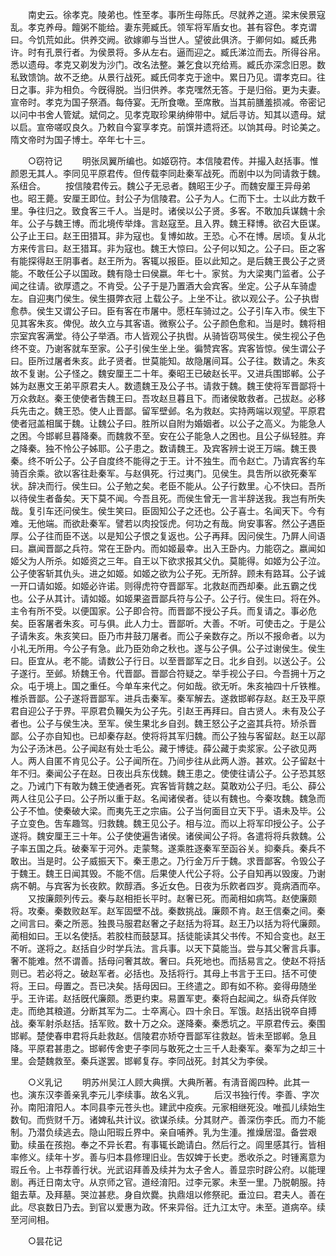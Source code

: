 <!-- { "loadSidebar": true } -->
　　南史云。徐孝克。陵弟也。性至孝。事所生母陈氏。尽就养之道。梁末侯景寇乱。孝克养母。饘粥不能给。妻东莞臧氏。领军将军盾女也。甚有容色。孝克谓曰。今饥荒如此。供养交阙。欲嫁卿与当世人。望彼此俱济。于卿何如。臧氏弗许。时有孔景行者。为侯景将。多从左右。逼而迎之。臧氏涕泣而去。所得谷帛。悉以遗母。孝克又剃发为沙门。改名法整。兼乞食以充给焉。臧氏亦深念旧恩。数私致馈饷。故不乏绝。从景行战死。臧氏伺孝克于途中。累日乃见。谓孝克曰。往日之事。非为相负。今旣得脱。当归供养。孝克嘿然无答。于是归俗。更为夫妻。宣帝时。孝克为国子祭酒。每侍宴。无所食噉。至席散。当其前膳羞损减。帝密记以问中书舍人管斌。斌伺之。见孝克取珍果纳绅带中。斌后寻访。知其以遗母。斌以启。宣帝嗟叹良久。乃敕自今宴享孝克。前馔并遗将还。以饷其母。时论美之。隋文帝时为国子博士。卒年七十三。 

　　○窃符记 
　　明张凤翼所编也。如姬窃符。本信陵君传。并撮入赵括事。惟颜恩无其人。李同见平原君传。但传载李同赴秦军战死。而剧中以为同请救于魏。系纽合。 
　　按信陵君传云。魏公子无忌者。魏昭王少子。而魏安厘王异母弟也。昭王薨。安厘王即位。封公子为信陵君。公子为人。仁而下士。士以此方数千里。争往归之。致食客三千人。当是时。诸侯以公子贤。多客。不敢加兵谋魏十余年。公子与魏王博。而北境传举烽。言赵寇至。且入界。魏王释博。欲召大臣谋。公子止王曰。赵王田猎耳。非为寇也。复博如故。王恐。心不在博。居顷。复从北方来传言曰。赵王猎耳。非为寇也。魏王大惊曰。公子何以知之。公子曰。臣之客有能探得赵王阴事者。赵王所为。客辄以报臣。臣以此知之。是后魏王畏公子之贤能。不敢任公子以国政。魏有隐士曰侯嬴。年七十。家贫。为大梁夷门监者。公子闻之往请。欲厚遗之。不肯受。公子于是乃置酒大会宾客。坐定。公子从车骑虚左。自迎夷门侯生。侯生摄弊衣冠 上载公子。上坐不让。欲以观公子。公子执辔愈恭。侯生又谓公子曰。臣有客在市屠中。愿枉车骑过之。公子引车入市。侯生下见其客朱亥。俾倪。故久立与其客语。微察公子。公子颜色愈和。当是时。魏将相宗室宾客满堂。待公子举酒。市人皆观公子执辔。从骑皆窃骂侯生。侯生视公子色终不变。乃谢客就车至家。公子引侯生坐上坐。徧赞宾客。宾客皆惊。侯生谓公子曰。臣所过屠者朱亥。此子贤者。世莫能知。故隐屠间耳。公子往。数请之。朱亥故不复谢。公子怪之。魏安厘王二十年。秦昭王已破赵长平。又进兵围邯郸。公子姊为赵惠文王弟平原君夫人。数遗魏王及公子书。请救于魏。魏王使将军晋鄙将十万众救赵。秦王使使者吿魏王曰。吾攻赵旦暮且下。而诸侯敢救者。己拔赵。必移兵先击之。魏王恐。使人止晋鄙。留军壁邺。名为救赵。实持两端以观望。平原君使者冠盖相属于魏。让魏公子曰。胜所以自附为婚姻者。以公子之高义。为能急人之困。今邯郸旦暮降秦。而魏救不至。安在公子能急人之困也。且公子纵轻胜。弃之降秦。独不怜公子姊耶。公子患之。数请魏王。及宾客辨士说王万端。魏王畏秦。终不听公子。公子自度终不能得之于王。计不独生。而令赵亡。乃请宾客约车骑百余乘。欲以客往赴秦军。与赵俱死。行过夷门。见侯生。具吿所以欲死秦军状。辞决而行。侯生曰。公子勉之矣。老臣不能从。公子行数里。心不快曰。吾所以待侯生者备矣。天下莫不闻。今吾且死。而侯生曾无一言半辞送我。我岂有所失哉。复引车还问侯生。侯生笑曰。臣固知公子之还也。公子喜士。名闻天下。今有难。无他端。而欲赴秦军。譬若以肉投馁虎。何功之有哉。尙安事客。然公子遇臣厚。公子往而臣不送。以是知公子恨之复返也。公子再拜。因问侯生。乃屛人间语曰。嬴闻晋鄙之兵符。常在王卧内。而如姬最幸。出入王卧内。力能窃之。嬴闻如姬父为人所杀。如姬资之三年。自王以下欲求报其父仇。莫能得。如姬为公子泣。公子使客斩其仇头。进之如姬。如姬之欲为公子死。无所辞。顾未有路耳。公子诚一开口请如姬。如姬必许诺。则得虎符夺晋鄙军。北救赵而西却秦。此五霸之伐也。公子从其计。请如姬。如姬果盗晋鄙兵符与公子。公子行。侯生曰。将在外。主令有所不受。以便国家。公子即合符。而晋鄙不授公子兵。而复请之。事必危矣。臣客屠者朱亥。可与俱。此人力士。晋鄙听。大善。不听。可使击之。于是公子请朱亥。朱亥笑曰。臣乃市井鼓刀屠者。而公子亲数存之。所以不报命者。以为小礼无所用。今公子有急。此乃臣効命之秋也。遂与公子俱。公子过谢侯生。侯生曰。臣宜从。老不能。请数公子行日。以至晋鄙军之日。北乡自刭。以送公子。公子遂行。至邺。矫魏王令。代晋鄙。晋鄙合符疑之。举手视公子曰。今吾拥十万之众。屯于境上。国之重任。今单车来代之。何如哉。欲无听。朱亥袖四十斤铁椎。椎杀晋鄙。公子遂将晋鄙军。进兵击秦军。秦军解去。遂救邯郸存赵。赵王及平原君自迎公子于界。平原君负韊矢为公子先。引赵王再拜曰。自古贤人。未有及公子者也。公子与侯生决。至军。侯生果北乡自刭。魏王怒公子之盗其兵符。矫杀晋鄙。公子亦自知也。已却秦存赵。使将将其军归魏。而公子独与客留赵。赵王以鄗为公子汤沐邑。公子闻赵有处士毛公。藏于博徒。薛公藏于卖浆家。公子欲见两人。两人自匿不肯见公子。公子闻所在。乃间步往从此两人游。甚欢。公子留赵十年不归。秦闻公子在赵。日夜出兵东伐魏。魏王患之。使使往请公子。公子恐其怒之。乃诫门下有敢为魏王使通者死。宾客皆背魏之赵。莫敢劝公子归。毛公、薛公两人往见公子曰。公子所以重于赵。名闻诸侯者。徒以有魏也。今秦攻魏。魏急而公子不恤。使秦破大梁。而夷先王之宗庙。公子当何面目立天下乎。语未及毕。公子立变色。吿车趣驾。归救魏。魏王见公子。相与泣。而以上将军印授公子。公子遂将。魏安厘王三十年。公子使使遍吿诸侯。诸侯闻公子将。各遣将将兵救魏。公子率五国之兵。破秦军于河外。走蒙骜。遂乘胜逐秦军至函谷关。抑秦兵。秦兵不敢出。当是时。公子威振天下。秦王患之。乃行金万斤于魏。求晋鄙客。令毁公子于魏王。魏王日闻其毁。不能不信。后果使人代公子将。公子自知再以毁废。乃谢病不朝。与宾客为长夜飮。飮醇酒。多近女色。日夜为乐飮者四岁。竟病酒而卒。 
　　又按廉颇列传云。秦与赵相拒长平时。赵奢已死。而蔺相如病笃。赵使廉颇将。攻秦。秦数败赵军。赵军固壁不战。秦数挑战。廉颇不肯。赵王信秦之间。秦之间言曰。秦之所恶。独畏马服君赵奢之子赵括为将耳。赵王乃以括为将代廉颇。蔺相如曰。王以名使括。若胶柱而鼓瑟耳。括徒能读其父书传。不知合变也。赵王不听。遂将之。赵括自少时学兵法。言兵事。以天下莫能当。尝与其父奢言兵事。奢不能难。然不谓善。括母问奢其故。奢曰。兵死地也。而括易言之。使赵不将括则已。若必将之。破赵军者。必括也。及括将行。其母上书言于王曰。括不可使将。王曰。母置之。吾已决矣。括母因曰。王终遣之。即有如不称。妾得毋随坐乎。王许诺。赵括旣代廉颇。悉更约束。易置军吏。秦将白起闻之。纵奇兵佯败走。而绝其粮道。分断其军为二。士卒离心。四十余日。军饿。赵括出锐卒自搏战。秦军射杀赵括。括军败。数十万之众。遂降秦。秦悉坑之。平原君传云。秦围邯郸。楚使春申君将兵赴救赵。信陵君亦矫夺晋鄙军往救赵。皆未至邯郸。急且降。平原君甚患之。邯郸传舍吏子李同与敢死之士三千人赴秦军。秦军为之却三十里。会楚魏救至。秦兵遂罢。邯郸复存。李同战死。封其父为李侯。 

　　○义乳记 
　　明苏州吴江人顾大典撰。大典所著。有淸音阁四种。此其一也。演东汉李善亲乳李元儿李续事。故名义乳。 
　　后汉书独行传。李善、字次孙。南阳淯阳人。本同县李元苍头也。建武中疫疾。元家相继死没。唯孤儿续始生数旬。而赀财千万。诸婢私共计议。欲谋杀续。分其财产。善深伤李氏。而力不能制。乃潜负续逃去。隐山阳瑕丘界中。亲自哺养。乳为生湩。推燥居湿。备尝艰勤。续虽在孩抱。奉之不异长君。有事辄长跪请白。然后行之。闾里感其行。皆相率修义。续年十岁。善与归本县修理旧业。吿奴婢于长吏。悉收杀之。时锺离意为瑕丘令。上书荐善行状。光武诏拜善及续并为太子舍人。善显宗时辟公府。以能理剧。再迁日南太守。从京师之官。道经淯阳。过李元冢。未至一里。乃脱朝服。持鉏去草。及拜墓。哭泣甚悲。身自炊爨。执鼎俎以修祭祀。垂泣曰。君夫人。善在此。尽哀数日乃去。到官以爱惠为政。怀来异俗。迁九江太守。未至。道病卒。续至河间相。 

　　○昙花记 
